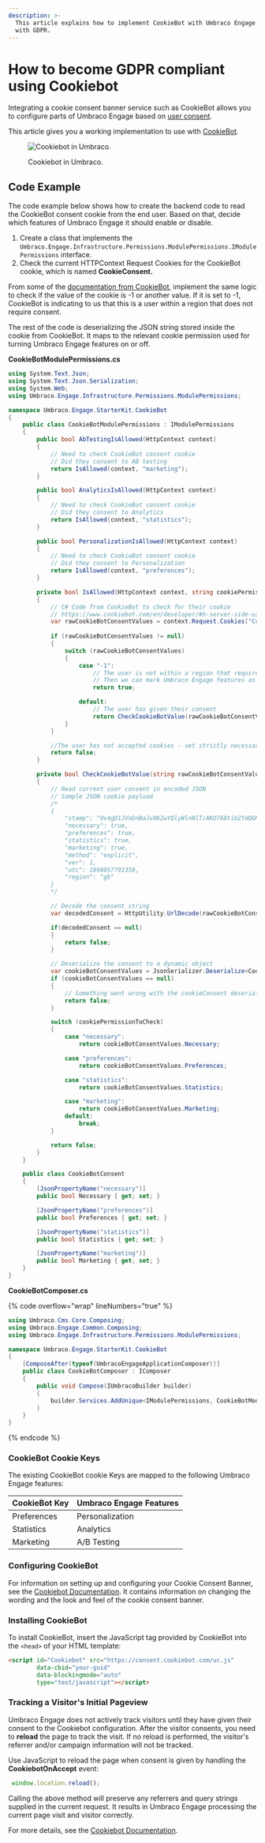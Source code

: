 ```yaml
---
description: >-
  This article explains how to implement CookieBot with Umbraco Engage to comply
  with GDPR.
---
```


# How to become GDPR compliant using Cookiebot

Integrating a cookie consent banner service such as CookieBot allows you to configure parts of Umbraco Engage based on [user consent](../../developers/introduction/the-umbraco-engage-cookie/module-permissions.md).

This article gives you a working implementation to use with [CookieBot](https://www.cookiebot.com/).

<figure><img src="../../.gitbook/assets/image (7) (3).png" alt="Cookiebot in Umbraco."><figcaption><p>Cookiebot in Umbraco.</p></figcaption></figure>

## Code Example

The code example below shows how to create the backend code to read the CookieBot consent cookie from the end user. Based on that, decide which features of Umbraco Engage it should enable or disable.

1. Create a class that implements the `Umbraco.Engage.Infrastructure.Permissions.ModulePermissions.IModulePermissions` interface.
2. Check the current HTTPContext Request Cookies for the CookieBot cookie, which is named **CookieConsent.**

From some of the [documentation from CookieBot](https://www.cookiebot.com/en/developer/), implement the same logic to check if the value of the cookie is -1 or another value. If it is set to -1, CookieBot is indicating to us that this is a user within a region that does not require consent.

The rest of the code is deserializing the JSON string stored inside the cookie from CookieBot. It maps to the relevant cookie permission used for turning Umbraco Engage features on or off.

**CookieBotModulePermissions.cs**

```cs
using System.Text.Json;
using System.Text.Json.Serialization;
using System.Web;
using Umbraco.Engage.Infrastructure.Permissions.ModulePermissions;

namespace Umbraco.Engage.StarterKit.CookieBot
{
    public class CookieBotModulePermissions : IModulePermissions
    {
        public bool AbTestingIsAllowed(HttpContext context)
        {
            // Need to check CookieBot consent cookie
            // Did they consent to AB testing
            return IsAllowed(context, "marketing");
        }

        public bool AnalyticsIsAllowed(HttpContext context)
        {
            // Need to check CookieBot consent cookie
            // Did they consent to Analytics
            return IsAllowed(context, "statistics");
        }

        public bool PersonalizationIsAllowed(HttpContext context)
        {
            // Need to check CookieBot consent cookie
            // Did they consent to Personalization
            return IsAllowed(context, "preferences");
        }

        private bool IsAllowed(HttpContext context, string cookiePermission)
        {
            // C# Code from CookieBot to check for their cookie
            // https://www.cookiebot.com/en/developer/#h-server-side-usage
            var rawCookieBotConsentValues = context.Request.Cookies["CookieConsent"];
            
            if (rawCookieBotConsentValues != null)
            {
                switch (rawCookieBotConsentValues)
                {
                    case "-1":
                        // The user is not within a region that requires consent - all cookies are accepted
                        // Then we can mark Umbraco Engage features as allowed
                        return true;

                    default:
                        // The user has given their consent
                        return CheckCookieBotValue(rawCookieBotConsentValues, cookiePermission);
                }
            }

            //The user has not accepted cookies - set strictly necessary cookies only 
            return false;
        }

        private bool CheckCookieBotValue(string rawCookieBotConsentValues, string cookiePermissionToCheck)
        {
            // Read current user consent in encoded JSON
            // Sample JSON cookie payload
            /*
            {
                "stamp": "Ov4gD1JVnDnBaJv8K2wYQlyWlnNlT/AKO768tibZYdQGNj/EolraLw==",
                "necessary": true,
                "preferences": true,
                "statistics": true,
                "marketing": true,
                "method": "explicit",
                "ver": 1,
                "utc": 1698057791350,
                "region": "gb"
            }
            */

            // Decode the consent string
            var decodedConsent = HttpUtility.UrlDecode(rawCookieBotConsentValues);

            if(decodedConsent == null)
            {
                return false;
            }

            // Deserialize the consent to a dynamic object
            var cookieBotConsentValues = JsonSerializer.Deserialize<CookieBotConsent>(decodedConsent);
            if (cookieBotConsentValues == null)
            {
                // Something went wrong with the cookieConsent deserialization
                return false;
            }

            switch (cookiePermissionToCheck)
            {
                case "necessary":
                    return cookieBotConsentValues.Necessary;

                case "preferences":
                    return cookieBotConsentValues.Preferences;

                case "statistics":
                    return cookieBotConsentValues.Statistics;

                case "marketing":
                    return cookieBotConsentValues.Marketing;
                default:
                    break;
            }

            return false;
        }
    }

    public class CookieBotConsent
    {
        [JsonPropertyName("necessary")]
        public bool Necessary { get; set; }

        [JsonPropertyName("preferences")]
        public bool Preferences { get; set; }

        [JsonPropertyName("statistics")]
        public bool Statistics { get; set; }

        [JsonPropertyName("marketing")]
        public bool Marketing { get; set; }
    }
}
```

**CookieBotComposer.cs**

{% code overflow="wrap" lineNumbers="true" %}
```cs
using Umbraco.Cms.Core.Composing;
using Umbraco.Engage.Common.Composing;
using Umbraco.Engage.Infrastructure.Permissions.ModulePermissions;

namespace Umbraco.Engage.StarterKit.CookieBot
{
    [ComposeAfter(typeof(UmbracoEngageApplicationComposer))]
    public class CookieBotComposer : IComposer
    {
        public void Compose(IUmbracoBuilder builder)
        {
            builder.Services.AddUnique<IModulePermissions, CookieBotModulePermissions>();
        }
    }
}
```
{% endcode %}

### CookieBot Cookie Keys

The existing CookieBot cookie Keys are mapped to the following Umbraco Engage features:

| **CookieBot Key** | **Umbraco Engage Features** |
| ----------------- | --------------------------- |
| Preferences       | Personalization             |
| Statistics        | Analytics                   |
| Marketing         | A/B Testing                 |

### Configuring CookieBot

For information on setting up and configuring your Cookie Consent Banner, see the [Cookiebot Documentation](https://www.cookiebot.com/en/developer/). It contains information on changing the wording and the look and feel of the cookie consent banner.

### Installing CookieBot

To install CookieBot, insert the JavaScript tag provided by CookieBot into the `<head>` of your HTML template:

```html
<script id="Cookiebot" src="https://consent.cookiebot.com/uc.js" 
        data-cbid="your-guid" 
        data-blockingmode="auto" 
        type="text/javascript"></script>
```

### Tracking a Visitor's Initial Pageview

Umbraco Engage does not actively track visitors until they have given their consent to the Cookiebot configuration. After the visitor consents, you need to **reload** the page to track the visit. If no reload is performed, the visitor's referrer and/or campaign information will not be tracked.

Use JavaScript to reload the page when consent is given by handling the **CookiebotOnAccept** event:

```js
 window.location.reload();
```

Calling the above method will preserve any referrers and query strings supplied in the current request. It results in Umbraco Engage processing the current page visit and visitor correctly.

For more details, see the [Cookiebot Documentation](https://www.cookiebot.com/en/developer/#h-event-handling).
